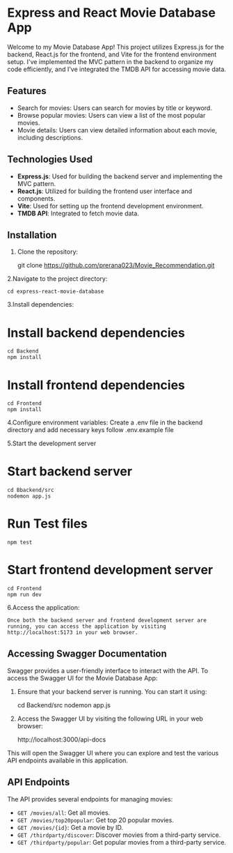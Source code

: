 # Express and React Movie Database App

Welcome to my Movie Database App! This project utilizes Express.js for the backend, React.js for the frontend, and Vite for the frontend environment setup. I've implemented the MVC pattern in the backend to organize my code efficiently, and I've integrated the TMDB API for accessing movie data.

## Features

- Search for movies: Users can search for movies by title or keyword.
- Browse popular movies: Users can view a list of the most popular movies.
- Movie details: Users can view detailed information about each movie, including descriptions.

## Technologies Used

- **Express.js**: Used for building the backend server and implementing the MVC pattern.
- **React.js**: Utilized for building the frontend user interface and components.
- **Vite**: Used for setting up the frontend development environment.
- **TMDB API**: Integrated to fetch movie data.

## Installation

1. Clone the repository:

   git clone https://github.com/prerana023/Movie_Recommendation.git

2.Navigate to the project directory:

    cd express-react-movie-database


3.Install dependencies:

# Install backend dependencies
    cd Backend
    npm install

# Install frontend dependencies
    cd Frontend
    npm install

4.Configure environment variables:
    Create a .env file in the backend directory and add necessary keys follow .env.example file

5.Start the development server
# Start backend server
    cd Bbackend/src
    nodemon app.js

# Run Test files
    npm test

# Start frontend development server
    cd Frontend
    npm run dev

6.Access the application:

    Once both the backend server and frontend development server are running, you can access the application by visiting http://localhost:5173 in your web browser.


## Accessing Swagger Documentation

Swagger provides a user-friendly interface to interact with the API. To access the Swagger UI for the Movie Database App:

1. Ensure that your backend server is running. You can start it using:

    cd Backend/src
    nodemon app.js

2. Access the Swagger UI by visiting the following URL in your web browser:

    http://localhost:3000/api-docs


This will open the Swagger UI where you can explore and test the various API endpoints available in this application.

## API Endpoints

The API provides several endpoints for managing movies:

- `GET /movies/all`: Get all movies.
- `GET /movies/top20popular`: Get top 20 popular movies.
- `GET /movies/{id}`: Get a movie by ID.
- `GET /thirdparty/discover`: Discover movies from a third-party service.
- `GET /thirdparty/popular`: Get popular movies from a third-party service.

